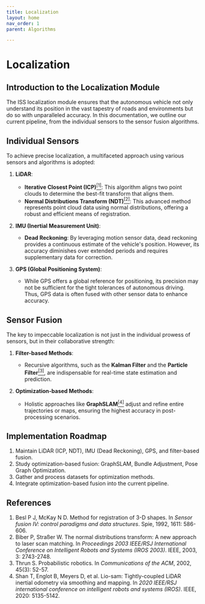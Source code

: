 ```yaml
---
title: Localization
layout: home
nav_order: 1
parent: Algorithms

---
```


# Localization
## Introduction to the Localization Module

The ISS localization module ensures that the autonomous vehicle not only understand its position in the vast tapestry of roads and environments but do so with unparalleled accuracy. In this documentation, we outline our current pipeline, from the individual sensors to the sensor fusion algorithms.

## Individual Sensors

To achieve precise localization, a multifaceted approach using various sensors and algorithms is adopted:

1. **LiDAR**:
   - **Iterative Closest Point (ICP)**<a href="#ref1"><sup>[1]</sup></a>: This algorithm aligns two point clouds to determine the best-fit transform that aligns them.
   - **Normal Distributions Transform (NDT)**<a href="#ref2"><sup>[2]</sup></a>: This advanced method represents point cloud data using normal distributions, offering a robust and efficient means of registration.

2. **IMU (Inertial Measurement Unit)**:
   - **Dead Reckoning**: By leveraging motion sensor data, dead reckoning provides a continuous estimate of the vehicle's position. However, its accuracy diminishes over extended periods and requires supplementary data for correction.

3. **GPS (Global Positioning System)**:
   - While GPS offers a global reference for positioning, its precision may not be sufficient for the tight tolerances of autonomous driving. Thus, GPS data is often fused with other sensor data to enhance accuracy.

## Sensor Fusion

The key to impeccable localization is not just in the individual prowess of sensors, but in their collaborative strength:

1. **Filter-based Methods**:
   - Recursive algorithms, such as the **Kalman Filter** and the **Particle Filter**<a href="#ref3"><sup>[3]</sup></a>, are indispensable for real-time state estimation and prediction.

2. **Optimization-based Methods**:
   - Holistic approaches like **GraphSLAM**<a href="#ref4"><sup>[4]</sup></a> adjust and refine entire trajectories or maps, ensuring the highest accuracy in post-processing scenarios.

## Implementation Roadmap
1. Maintain LiDAR (ICP, NDT), IMU (Dead Reckoning), GPS, and filter-based fusion.
2. Study optimization-based fusion: GraphSLAM, Bundle Adjustment, Pose Graph Optimization.
3. Gather and process datasets for optimization methods.
4. Integrate optimization-based fusion into the current pipeline.

## References
<ol>
    <li id="ref1">Besl P J, McKay N D. Method for registration of 3-D shapes. In <i>Sensor fusion IV: control paradigms and data structures</i>. Spie, 1992, 1611: 586-606.</li>
    <li id="ref2">Biber P, Straßer W. The normal distributions transform: A new approach to laser scan matching. In <i>Proceedings 2003 IEEE/RSJ International Conference on Intelligent Robots and Systems (IROS 2003)</i>. IEEE, 2003, 3: 2743-2748.</li>
    <li id="ref3">Thrun S. Probabilistic robotics. In <i>Communications of the ACM</i>, 2002, 45(3): 52-57.</li>
    <li id="ref4">Shan T, Englot B, Meyers D, et al. Lio-sam: Tightly-coupled LiDAR inertial odometry via smoothing and mapping. In <i>2020 IEEE/RSJ international conference on intelligent robots and systems (IROS)</i>. IEEE, 2020: 5135-5142.</li>
</ol>

